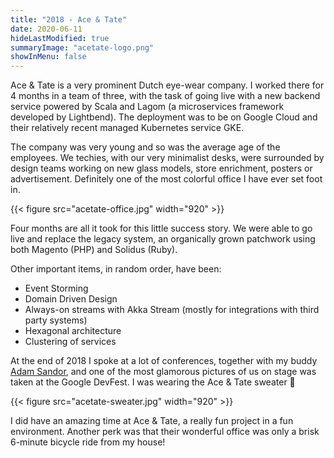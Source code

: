 ```yaml
---
title: "2018 - Ace & Tate"
date: 2020-06-11
hideLastModified: true
summaryImage: "acetate-logo.png"
showInMenu: false
---
```


Ace & Tate is a very prominent Dutch eye-wear company. I worked there for 4 months in a team of three, with the task of 
going live with a new backend service powered by Scala and Lagom (a microservices framework developed by Lightbend).
The deployment was to be on Google Cloud and their relatively recent managed Kubernetes service GKE.

The company was very young and so was the average age of the employees. We techies, with our very minimalist desks, were
surrounded by design teams working on new glass models, store enrichment, posters or advertisement. Definitely one of the
most colorful office I have ever set foot in.

{{< figure src="acetate-office.jpg" width="920" >}}

Four months are all it took for this little success story. We were able to go live and replace the legacy system, an 
organically grown patchwork using both Magento (PHP) and Solidus (Ruby). 

Other important items, in random order, have been:

* Event Storming
* Domain Driven Design
* Always-on streams with Akka Stream (mostly for integrations with third party systems)
* Hexagonal architecture
* Clustering of services

At the end of 2018 I spoke at a lot of conferences, together with my buddy [Adam Sandor](https://twitter.com/adamsand0r),
and one of the most glamorous pictures of us on stage was taken at the Google DevFest. I was wearing the Ace & Tate sweater 🙂

{{< figure src="acetate-sweater.jpg" width="920" >}}

I did have an amazing time at Ace & Tate, a really fun project in a fun environment. Another perk was that their
wonderful office was only a brisk 6-minute bicycle ride from my house!